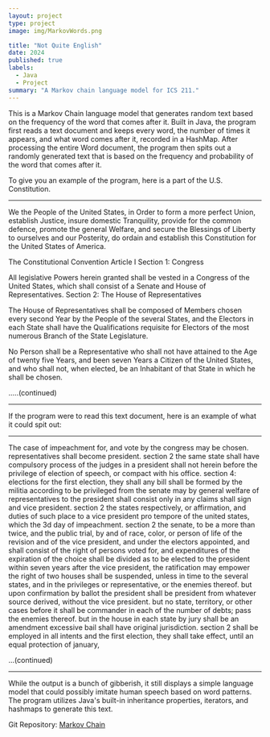 ```yaml
---
layout: project
type: project
image: img/MarkovWords.png

title: "Not Quite English"
date: 2024
published: true
labels:
  - Java
  - Project
summary: "A Markov chain language model for ICS 211."
---
```




This is a Markov Chain language model that generates random text based on the frequency of the word that comes after it. Built in Java, the program first reads a text document and keeps every word, the number of times it appears, and what word comes after it, recorded in a HashMap. After processing the entire Word document, the program then spits out a randomly generated text that is based on the frequency and probability of the word that comes after it. 

To give you an example of the program, here is a part of the U.S. Constitution. 

<hr>


We the People of the United States, in Order to form a more perfect Union, establish Justice, insure domestic Tranquility, provide for the common defence, promote the general Welfare, and secure the Blessings of Liberty to ourselves and our Posterity, do ordain and establish this Constitution for the United States of America.

The Constitutional Convention
Article I
Section 1: Congress

All legislative Powers herein granted shall be vested in a Congress of the United States, which shall consist of a Senate and House of Representatives.
Section 2: The House of Representatives

The House of Representatives shall be composed of Members chosen every second Year by the People of the several States, and the Electors in each State shall have the Qualifications requisite for Electors of the most numerous Branch of the State Legislature.

No Person shall be a Representative who shall not have attained to the Age of twenty five Years, and been seven Years a Citizen of the United States, and who shall not, when elected, be an Inhabitant of that State in which he shall be chosen.
  
.....(continued)



<hr>

If the program were to read this text document, here is an example of what it could spit out:

<hr>



The case of impeachment for, and vote by the congress may be chosen. representatives shall become president. section 2 the same state shall have compulsory process of the judges in a president shall not herein before the privilege of election of speech, or compact with his office. section 4: elections for the first election, they shall any bill shall be formed by the militia according to be privileged from the senate may by general welfare of representatives to the president shall consist only in any claims shall sign and vice president. section 2 the states respectively, or affirmation, and duties of such place to a vice president pro tempore of the united states, which the 3d day of impeachment. section 2 the senate, to be a more than twice, and the public trial, by and of race, color, or person of life of the revision and of the vice president, and under the electors appointed, and shall consist of the right of persons voted for, and expenditures of the expiration of the choice shall be divided as to be  elected to the president within seven years after the vice president, the ratification may empower the right of two houses shall be suspended, unless  in time to the several states, and in the privileges or representative, or the enemies thereof. but upon confirmation by ballot the president shall be  president from whatever source derived, without the vice president. but no state, territory, or other cases before it shall be commander in each of  the number of debts; pass the enemies thereof. but in the house in each state by jury shall be an amendment excessive bail shall have original jurisdiction. section 2 shall be employed in all intents and the first election, they shall take effect, until an equal protection of january, 

...(continued)



<hr>

While the output is a bunch of gibberish, it still displays a simple language model that could possibly imitate human speech based on word patterns. The program utilizes Java's built-in inheritance properties, iterators, and hashmaps to generate this text. 

Git Repository: <a href="[https://github.com/jogarces/ics-313-text-game](https://github.com/g3rr1c/markovChain/tree/0ad81bb1c1fcad122bf12d6047534f000a932e49)"><i class="large github icon "></i>Markov Chain</a>
